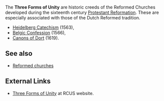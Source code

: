 The **Three Forms of Unity** are historic creeds of the Reformed
Churches developed during the sixteenth century
[Protestant Reformation](Protestant_Reformation "Protestant Reformation").
These are especially associated with those of the Dutch Reformed
tradition.

-   [Heidelberg Catechism](Heidelberg_Catechism "Heidelberg Catechism")
    (1563),
-   [Belgic Confession](Belgic_Confession "Belgic Confession")
    (1566),
-   [Canons of Dort](Canons_of_Dort "Canons of Dort") (1619).


## See also

-   [Reformed churches](Reformed_churches "Reformed churches")

## External Links

-   [Three Forms of Unity](http://www.rcus.org/index.php/doctrine/standards/172-three-forms)
    at RCUS website.



